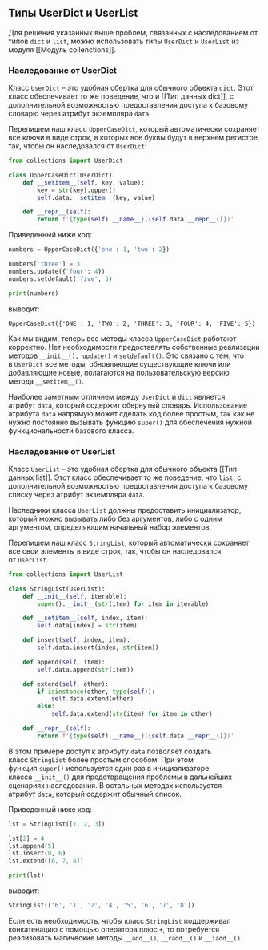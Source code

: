 ## Типы UserDict и UserList

Для решения указанных выше проблем, связанных с наследованием от типов `dict` и `list`, можно использовать типы `UserDict` и `UserList` из модуля [[Модуль collenctions]].

### Наследование от UserDict

Класс `UserDict` – это удобная обертка для обычного объекта `dict`. Этот класс обеспечивает то же поведение, что и [[Тип данных dict]], с дополнительной возможностью предоставления доступа к базовому словарю через атрибут экземпляра `data`.

Перепишем наш класс `UpperCaseDict`, который автоматически сохраняет все ключи в виде строк, в которых все буквы будут в верхнем регистре, так, чтобы он наследовался от `UserDict`:

```python
from collections import UserDict

class UpperCaseDict(UserDict):
    def __setitem__(self, key, value):
        key = str(key).upper()
        self.data.__setitem__(key, value)

    def __repr__(self):
        return f'{type(self).__name__}({self.data.__repr__()})'
```

Приведенный ниже код:

```python
numbers = UpperCaseDict({'one': 1, 'two': 2})

numbers['three'] = 3
numbers.update({'four': 4})
numbers.setdefault('five', 5)

print(numbers)
```

выводит:

```no-highlight
UpperCaseDict({'ONE': 1, 'TWO': 2, 'THREE': 3, 'FOUR': 4, 'FIVE': 5})
```

Как мы видим, теперь все методы класса `UpperCaseDict` работают корректно. Нет необходимости предоставлять собственные реализации методов `__init__(), update()` и `setdefault()`. Это связано с тем, что в `UserDict` все методы, обновляющие существующие ключи или добавляющие новые, полагаются на пользовательскую версию метода `__setitem__()`.

Наиболее заметным отличием между `UserDict` и `dict` является атрибут `data`, который содержит обернутый словарь. Использование атрибута `data` напрямую может сделать код более простым, так как не нужно постоянно вызывать функцию `super()` для обеспечения нужной функциональности базового класса.

### Наследование от UserList

Класс `UserList` – это удобная обертка для обычного объекта [[Тип данных list]]. Этот класс обеспечивает то же поведение, что `list`, с дополнительной возможностью предоставления доступа к базовому списку через атрибут экземпляра `data`.

Наследники класса `UserList` должны предоставить инициализатор, который можно вызывать либо без аргументов, либо с одним аргументом, определяющим начальный набор элементов.

Перепишем наш класс `StringList`, который автоматически сохраняет все свои элементы в виде строк, так, чтобы он наследовался от `UserList`.

```python
from collections import UserList

class StringList(UserList):
    def __init__(self, iterable):
        super().__init__(str(item) for item in iterable)

    def __setitem__(self, index, item):
        self.data[index] = str(item)

    def insert(self, index, item):
        self.data.insert(index, str(item))

    def append(self, item):
        self.data.append(str(item))

    def extend(self, other):
        if isinstance(other, type(self)):
            self.data.extend(other)
        else:
            self.data.extend(str(item) for item in other)

    def __repr__(self):
        return f'{type(self).__name__}({self.data.__repr__()})'
```

В этом примере доступ к атрибуту `data` позволяет создать класс `StringList` более простым способом. При этом функция `super()` используется один раз в инициализаторе класса `__init__()` для предотвращения проблемы в дальнейших сценариях наследования. В остальных методах используется атрибут `data`, который содержит обычный список.

Приведенный ниже код:

```python
lst = StringList([1, 2, 3])

lst[2] = 4
lst.append(5)
lst.insert(0, 6)
lst.extend([6, 7, 8])

print(lst)
```

выводит:

```python
StringList(['6', '1', '2', '4', '5', '6', '7', '8'])
```

Если есть необходимость, чтобы класс `StringList` поддерживал конкатенацию с помощью оператора плюс `+`, то потребуется реализовать магические методы `__add__()`, `__radd__()` и `__iadd__()`.
